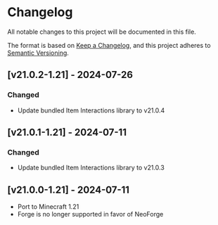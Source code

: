 # Changelog
All notable changes to this project will be documented in this file.

The format is based on [Keep a Changelog](https://keepachangelog.com/en/1.0.0/),
and this project adheres to [Semantic Versioning](https://semver.org/spec/v2.0.0.html).

## [v21.0.2-1.21] - 2024-07-26
### Changed
- Update bundled Item Interactions library to v21.0.4

## [v21.0.1-1.21] - 2024-07-11
### Changed
- Update bundled Item Interactions library to v21.0.3

## [v21.0.0-1.21] - 2024-07-11
- Port to Minecraft 1.21
- Forge is no longer supported in favor of NeoForge
